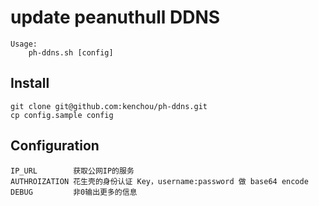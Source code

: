 update peanuthull DDNS
======================

    Usage:
        ph-ddns.sh [config]


Install
-------

    git clone git@github.com:kenchou/ph-ddns.git
    cp config.sample config


Configuration
-------------

    IP_URL        获取公网IP的服务
    AUTHROIZATION 花生壳的身份认证 Key，username:password 做 base64 encode
    DEBUG         非0输出更多的信息
